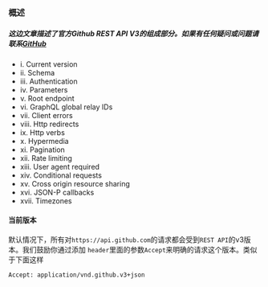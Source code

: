 ### 概述

##### 这边文章描述了官方Github REST API V3的组成部分。如果有任何疑问或问题请联系[GitHub](https://github.com/contact)

-    i. Current version
-   ii. Schema
-  iii. Authentication 
-   iv. Parameters
-    v. Root endpoint
-   vi. GraphQL global relay IDs
-  vii. Client errors
- viii. Http redirects
-   ix. Http verbs
-    x. Hypermedia
-   xi. Pagination
-  xii. Rate limiting
- xiii. User agent required
-  xiv. Conditional requests
-   xv. Cross origin resource sharing
-  xvi. JSON-P callbacks
- xvii. Timezones

#### 当前版本

默认情况下，所有对`https://api.github.com`的请求都会受到`REST API`的v3版本。我们鼓励你通过添加 `header`里面的参数`Accept`来明确的请求这个版本。类似于下面这样

	Accept: application/vnd.github.v3+json

